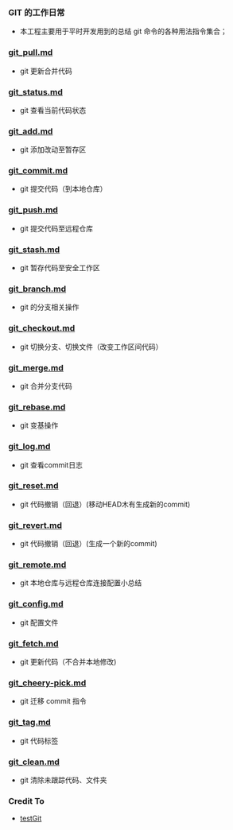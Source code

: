 ### GIT 的工作日常

* 本工程主要用于平时开发用到的总结 git 命令的各种用法指令集合；

### [git_pull.md](https://github.com/huangtubiao/Git/blob/master/learn_log/git_pull.md)
- git 更新合并代码

### [git_status.md](https://github.com/huangtubiao/Git/blob/master/learn_log/git_status.md)   
- git 查看当前代码状态

### [git_add.md](https://github.com/huangtubiao/Git/blob/master/learn_log/git_add.md)
- git 添加改动至暂存区

### [git_commit.md](https://github.com/huangtubiao/Git/blob/master/learn_log/git_commit.md)   
- git 提交代码（到本地仓库）

### [git_push.md](https://github.com/huangtubiao/Git/blob/master/learn_log/git_push.md)   
- git 提交代码至远程仓库

### [git_stash.md](https://github.com/huangtubiao/Git/blob/master/learn_log/git_stash.md)   
- git 暂存代码至安全工作区

### [git_branch.md](https://github.com/huangtubiao/Git/blob/master/learn_log/git_branch.md)   
- git 的分支相关操作

### [git_checkout.md](https://github.com/huangtubiao/Git/blob/master/learn_log/git_checkout.md)   
- git 切换分支、切换文件（改变工作区间代码）

### [git_merge.md](https://github.com/huangtubiao/Git/blob/master/learn_log/git_merge.md)   
- git 合并分支代码

### [git_rebase.md](https://github.com/hzuleo/Git/blob/master/learn_log/git_rebase.md)   
- git 变基操作

### [git_log.md](https://github.com/huangtubiao/Git/blob/master/learn_log/git_log.md)
- git 查看commit日志

### [git_reset.md](https://github.com/huangtubiao/Git/blob/master/learn_log/git_reset.md)
- git 代码撤销（回退）(移动HEAD木有生成新的commit)

### [git_revert.md](https://github.com/huangtubiao/Git/blob/master/learn_log/git_revert.md)   
- git 代码撤销（回退）(生成一个新的commit)

### [git_remote.md](https://github.com/huangtubiao/Git/blob/master/learn_log/git_remote.md)   
- git 本地仓库与远程仓库连接配置小总结

### [git_config.md](https://github.com/huangtubiao/Git/blob/master/learn_log/git_config.md)   
- git 配置文件

### [git_fetch.md](https://github.com/huangtubiao/Git/blob/master/learn_log/git_fetch.md)   
- git 更新代码（不合并本地修改)

### [git_cheery-pick.md](https://github.com/hzuleo/Git/blob/master/learn_log/git_cheery-pick.md)
- git 迁移 commit 指令

### [git_tag.md](https://github.com/huangtubiao/Git/blob/master/learn_log/git_tag.md)   
- git 代码标签

### [git_clean.md](https://github.com/huangtubiao/Git/blob/master/learn_log/git_clean.md)   
- git 清除未跟踪代码、文件夹

### Credit To 

- [testGit](https://github.com/wteam-xq/testGit)
